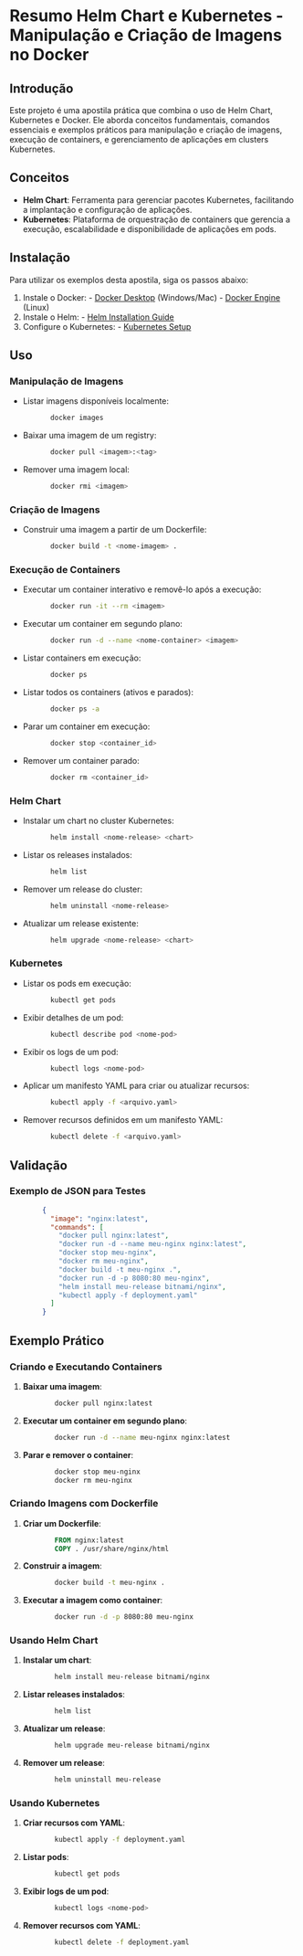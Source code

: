 # Resumo Helm Chart e Kubernetes - Manipulação e Criação de Imagens no Docker

## Introdução
Este projeto é uma apostila prática que combina o uso de Helm Chart, Kubernetes e Docker. Ele aborda conceitos fundamentais, comandos essenciais e exemplos práticos para manipulação e criação de imagens, execução de containers, e gerenciamento de aplicações em clusters Kubernetes.

## Conceitos
- **Helm Chart**: Ferramenta para gerenciar pacotes Kubernetes, facilitando a implantação e configuração de aplicações.
- **Kubernetes**: Plataforma de orquestração de containers que gerencia a execução, escalabilidade e disponibilidade de aplicações em pods.

## Instalação
Para utilizar os exemplos desta apostila, siga os passos abaixo:
1. Instale o Docker:
           - [Docker Desktop](https://www.docker.com/products/docker-desktop) (Windows/Mac)
           - [Docker Engine](https://docs.docker.com/engine/install/) (Linux)
2. Instale o Helm:
           - [Helm Installation Guide](https://helm.sh/docs/intro/install/)
3. Configure o Kubernetes:
           - [Kubernetes Setup](https://kubernetes.io/docs/setup/)

## Uso

### Manipulação de Imagens
- Listar imagens disponíveis localmente:
```bash
          docker images
```
- Baixar uma imagem de um registry:
```bash
          docker pull <imagem>:<tag>
```
- Remover uma imagem local:
```bash
          docker rmi <imagem>
```

### Criação de Imagens
- Construir uma imagem a partir de um Dockerfile:
```bash
          docker build -t <nome-imagem> .
```

### Execução de Containers
- Executar um container interativo e removê-lo após a execução:
```bash
          docker run -it --rm <imagem>
```
- Executar um container em segundo plano:
```bash
          docker run -d --name <nome-container> <imagem>
```
- Listar containers em execução:
```bash
          docker ps
```
- Listar todos os containers (ativos e parados):
```bash
          docker ps -a
```
- Parar um container em execução:
```bash
          docker stop <container_id>
```
- Remover um container parado:
```bash
          docker rm <container_id>
```

### Helm Chart
- Instalar um chart no cluster Kubernetes:
```bash
          helm install <nome-release> <chart>
```
- Listar os releases instalados:
```bash
          helm list
```
- Remover um release do cluster:
```bash
          helm uninstall <nome-release>
```
- Atualizar um release existente:
```bash
          helm upgrade <nome-release> <chart>
```

### Kubernetes
- Listar os pods em execução:
```bash
          kubectl get pods
```
- Exibir detalhes de um pod:
```bash
          kubectl describe pod <nome-pod>
```
- Exibir os logs de um pod:
```bash
          kubectl logs <nome-pod>
```
- Aplicar um manifesto YAML para criar ou atualizar recursos:
```bash
          kubectl apply -f <arquivo.yaml>
```
- Remover recursos definidos em um manifesto YAML:
```bash
          kubectl delete -f <arquivo.yaml>
```

## Validação

### Exemplo de JSON para Testes
```json
        {
          "image": "nginx:latest",
          "commands": [
            "docker pull nginx:latest",
            "docker run -d --name meu-nginx nginx:latest",
            "docker stop meu-nginx",
            "docker rm meu-nginx",
            "docker build -t meu-nginx .",
            "docker run -d -p 8080:80 meu-nginx",
            "helm install meu-release bitnami/nginx",
            "kubectl apply -f deployment.yaml"
          ]
        }
```

## Exemplo Prático

### Criando e Executando Containers
1. **Baixar uma imagem**:
```bash
           docker pull nginx:latest
```
2. **Executar um container em segundo plano**:
```bash
           docker run -d --name meu-nginx nginx:latest
```
3. **Parar e remover o container**:
```bash
           docker stop meu-nginx
           docker rm meu-nginx
```

### Criando Imagens com Dockerfile
1. **Criar um Dockerfile**:
```dockerfile
           FROM nginx:latest
           COPY . /usr/share/nginx/html
```
2. **Construir a imagem**:
```bash
           docker build -t meu-nginx .
```
3. **Executar a imagem como container**:
```bash
           docker run -d -p 8080:80 meu-nginx
```

### Usando Helm Chart
1. **Instalar um chart**:
```bash
           helm install meu-release bitnami/nginx
```
2. **Listar releases instalados**:
```bash
           helm list
```
3. **Atualizar um release**:
```bash
           helm upgrade meu-release bitnami/nginx
```
4. **Remover um release**:
```bash
           helm uninstall meu-release
```

### Usando Kubernetes
1. **Criar recursos com YAML**:
```bash
           kubectl apply -f deployment.yaml
```
2. **Listar pods**:
```bash
           kubectl get pods
```
3. **Exibir logs de um pod**:
```bash
           kubectl logs <nome-pod>
```
4. **Remover recursos com YAML**:
```bash
           kubectl delete -f deployment.yaml
```